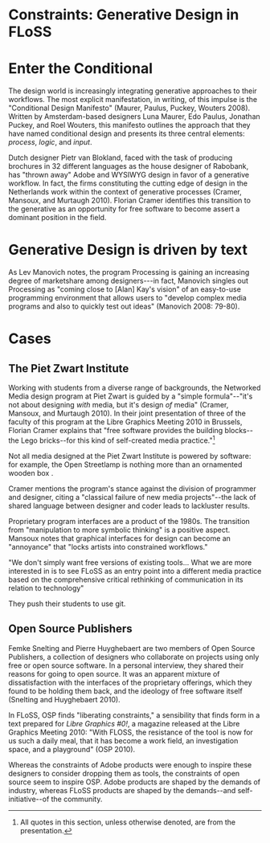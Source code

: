 # Constraints: Generative Design in FLoSS #


# Enter the Conditional #

The design world is increasingly integrating generative approaches to their workflows. The most explicit manifestation, in writing, of this impulse is the "Conditional Design Manifesto" (Maurer, Paulus, Puckey, Wouters 2008). Written by Amsterdam-based designers Luna Maurer, Edo Paulus, Jonathan Puckey, and Roel Wouters, this manifesto outlines the approach that they have named conditional design and presents its three central elements: _process_, _logic_, and _input_.


Dutch designer Pietr van Blokland, faced with the task of producing brochures in 32 different languages as the house designer of Rabobank, has "thrown away" Adobe and WYSIWYG design in favor of a generative workflow. In fact, the firms constituting the cutting edge of design in the Netherlands work within the context of generative processes (Cramer, Mansoux, and Murtaugh 2010). Florian Cramer identifies this transition to the generative as an opportunity for free software to become assert a dominant position in the field.

# Generative Design is driven by text #

As Lev Manovich notes, the program Processing is gaining an increasing degree of marketshare among designers---in fact, Manovich singles out Processing as "coming close to [Alan] Kay's vision" of an easy-to-use programming environment that allows users to "develop complex media programs and also to quickly test out ideas" (Manovich 2008: 79-80).


# Cases #

## The Piet Zwart Institute ##

Working with students from a diverse range of backgrounds, the Networked Media design program at Piet Zwart is guided by a "simple formula"--"it's not about designing _with_ media, but it's design _of_ media" (Cramer, Mansoux, and Murtaugh 2010). In their joint presentation of three of the faculty of this program at the Libre Graphics Meeting 2010 in Brussels, Florian Cramer explains that "free software provides the building blocks--the Lego bricks--for this kind of self-created media practice."[^quotes]

[^quotes]: All quotes in this section, unless otherwise denoted, are from the presentation.

Not all media designed at the Piet Zwart Institute is powered by software: for example, the Open Streetlamp is nothing more than an ornamented wooden box . 

Cramer mentions the program's stance against the division of programmer and designer, citing a "classical failure of new media projects"--the lack of shared language between designer and coder leads to lackluster results.

Proprietary program interfaces are a product of the 1980s. The transition from "manipulation to more symbolic thinking" is a positive aspect. Mansoux notes that graphical interfaces for design can become an "annoyance" that "locks artists into constrained workflows."

"We don't simply want free versions of existing tools... What we are more interested in is to see FLoSS as an entry point into a different media practice based on the comprehensive critical rethinking of communication in its relation to technology"

They push their students to use git.


## Open Source Publishers ##

Femke Snelting and Pierre Huyghebaert are two members of Open Source Publishers, a collection of designers who collaborate on projects using only free or open source software. In a personal interview, they shared their reasons for going to open source. It was an apparent mixture of dissatisfaction with the interfaces of the proprietary offerings, which they found to be holding them back, and the ideology of free software itself (Snelting and Huyghebaert 2010).

In FLoSS, OSP finds "liberating constraints," a sensibility that finds form in a text prepared for _Libre Graphics #0!_, a magazine released at the Libre Graphics Meeting 2010: "With FLOSS, the resistance of the tool is now for us such a daily meal, that it has become a work field, an investigation space, and a playground" (OSP 2010).

Whereas the constraints of Adobe products were enough to inspire these designers to consider dropping them as tools, the constraints of open source seem to inspire OSP. Adobe products are shaped by the demands of industry, whereas FLoSS products are shaped by the demands--and self-initiative--of the community.